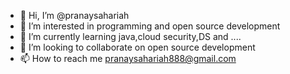 - 👋 Hi, I’m @pranaysahariah
- 👀 I’m interested in programming and open source development
- 🌱 I’m currently learning java,cloud security,DS and ....
- 💞️ I’m looking to collaborate on open source development
- 📫 How to reach me pranaysahariah888@gmail.com

<!---
pranaysahariah/pranaysahariah is a ✨ special ✨ repository because its `README.md` (this file) appears on your GitHub profile.
You can click the Preview link to take a look at your changes.
--->

